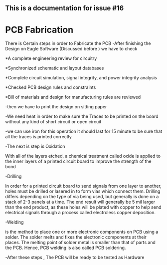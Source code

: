 ## This is a documentation for issue #16
# PCB Fabrication

There is Certain steps in order to Fabricate the PCB
-After finishing the Design on Eagle Software (Discussed before ) we have to check

*A complete engineering review for circuitry

*Synchronized schematic and layout databases

*Complete circuit simulation, signal integrity, and power integrity analysis

*Checked PCB design rules and constraints

*Bill of materials and design for manufacturing rules are reviewed

-then we have to print the design on sitting paper

-We need heat in order to make sure the Traces to be printed on the board without any kind of short circuit or open circuit

-we can use iron for this operation it should last for 15 minute to be sure that all the traces is printed correctly 

-The next is step is Oxidation

With all of the layers etched, a chemical treatment called oxide is applied to the inner layers of a printed circuit board to improve the strength of the bond

-Drilling

In order for a printed circuit board to send signals from one layer to another, holes must be drilled or lasered in to form vias which connect them. Drilling differs depending on the type of via being used, but generally is done on a stack of 2-3 panels at a time. The end result will generally be 5 mil larger than the end product, as these holes will be plated with copper to help send electrical signals through a process called electroless copper deposition.

-Welding

is the method to place one or more electronic components on PCB using a solder. The solder melts and fixes the electronic components at their places. The melting point of solder metal is smaller than that of parts and the PCB. Hence, PCB welding is also called PCB soldering.

-After these steps , The PCB will be ready to be tested as Hardware
